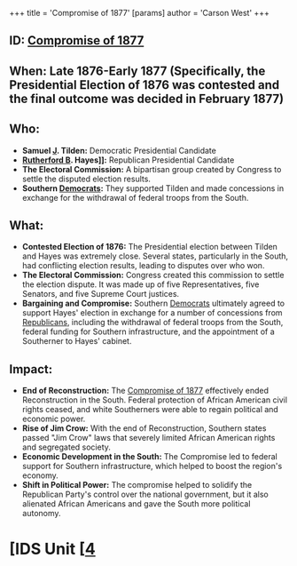 +++
 title = 'Compromise of 1877'
[params]
	author = 'Carson West'
+++
## ID: [Compromise of 1877](./../compromise-of-1877/) 
## When:  Late 1876-Early 1877 (Specifically, the Presidential Election of 1876 was contested and the final outcome was decided in February 1877)

## Who:
* **Samuel [J](./../j/). Tilden:** Democratic Presidential Candidate 
* **[Rutherford B](./../rutherford-b/). Hayes]]:** Republican Presidential Candidate 
* **The Electoral Commission:** A bipartisan group created by Congress to settle the disputed election results. 
* **Southern [Democrats](./../democrats/):**  They supported Tilden and made concessions in exchange for the withdrawal of federal troops from the South.

## What:
* **Contested Election of 1876:**  The Presidential election between Tilden and Hayes was extremely close.  Several states, particularly in the South, had conflicting election results, leading to disputes over who won.
* **The Electoral Commission:** Congress created this commission to settle the election dispute.  It was made up of five Representatives, five Senators, and five Supreme Court justices.
* **Bargaining and Compromise:** Southern [Democrats](./../democrats/) ultimately agreed to support Hayes' election in exchange for a number of concessions from [Republicans](./../republicans/), including the withdrawal of federal troops from the South, federal funding for Southern infrastructure, and the appointment of a Southerner to Hayes' cabinet. 

## Impact: 
* **End of Reconstruction:** The [Compromise of 1877](./../compromise-of-1877/) effectively ended Reconstruction in the South.  Federal protection of African American civil rights ceased, and white Southerners were able to regain political and economic power. 
* **Rise of Jim Crow:**  With the end of Reconstruction, Southern states passed "Jim Crow" laws that severely limited African American rights and segregated society. 
* **Economic Development in the South:**  The Compromise led to federal support for Southern infrastructure, which helped to boost the region's economy.
* **Shift in Political Power:** The compromise helped to solidify the Republican Party's control over the national government, but it also alienated African Americans and gave the South more political autonomy. 

# [IDS Unit [[4](./../ids-unit-[[4/)